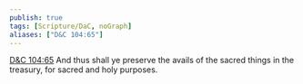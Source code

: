 ```yaml
---
publish: true
tags: [Scripture/DaC, noGraph]
aliases: ["D&C 104:65"]
---
```

[D&C 104:65](https://churchofjesuschrist.org/study/scriptures/dc-testament/dc/104?lang=eng&id=p65#p65) And thus shall ye preserve the avails of the sacred things in the treasury, for sacred and holy purposes.
